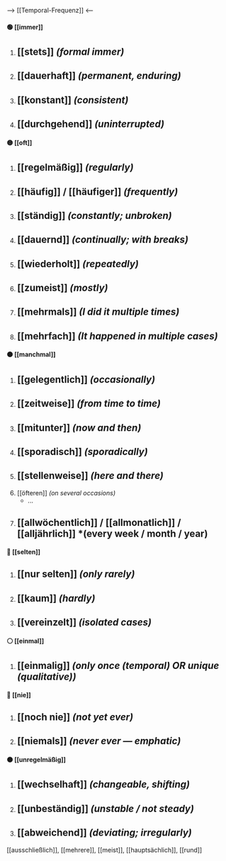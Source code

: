 --> [[Temporal-Frequenz]] <--
#### 🟢 [[immer]] 
1) [[stets]] *(formal immer)*
	- 
2) [[dauerhaft]] *(permanent, enduring)*
	- 
3) [[konstant]] *(consistent)*
	- 
4) [[durchgehend]] *(uninterrupted)*
	- 
#### 🟡 [[oft]] 
1) [[regelmäßig]] *(regularly)*
	- 
2) [[häufig]] / [[häufiger]] *(frequently)*
	- 
3) [[ständig]] *(constantly; unbroken)*
	- 
4) [[dauernd]] *(continually; with breaks)*
	- 
5) [[wiederholt]] *(repeatedly)*
	- 
6) [[zumeist]] *(mostly)*
	- 
7) [[mehrmals]] *(I did it multiple times)*
	- 
8) [[mehrfach]] *(It happened in multiple cases)*
	- 
#### 🟠 [[manchmal]] 
1) [[gelegentlich]] *(occasionally)*
	- 
2) [[zeitweise]] *(from time to time)*
	- 
3) [[mitunter]] *(now and then)*
	- 
4) [[sporadisch]] *(sporadically)*
	- 
5) [[stellenweise]] *(here and there)*
	- 
6) [[öfteren]] *(on several occasions)*
	- ...
7) [[allwöchentlich]] / [[allmonatlich]] / [[alljährlich]] *(every week / month / year)
	- 
#### 🔵 [[selten]] 
1) [[nur selten]] *(only rarely)*
	- 
2) [[kaum]] *(hardly)*
	- 
3) [[vereinzelt]] *(isolated cases)*
	- 
####  ⚪ [[einmal]] 
1) [[einmalig]] _(only once (temporal) OR unique (qualitative))_
	- 

#### 🔴 [[nie]] 
1) [[noch nie]] *(not yet ever)*
	- 
2) [[niemals]] *(never ever — emphatic)*
	- 

#### ⚫ [[unregelmäßig]] 
1) [[wechselhaft]] *(changeable, shifting)*
	- 
2) [[unbeständig]] *(unstable / not steady)*
	- 
3) [[abweichend]] *(deviating; irregularly)*
	- 


[[ausschließlich]], [[mehrere]], [[meist]], [[hauptsächlich]], [[rund]]